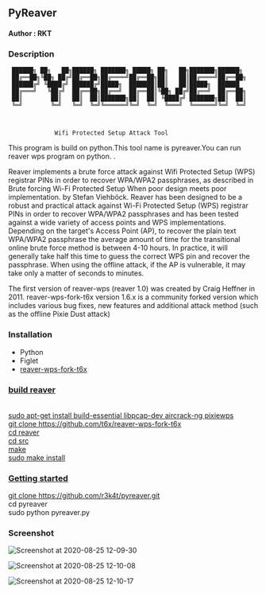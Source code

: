 <h2>PyReaver</h2>


<h4>Author : RKT </h4>


### Description ###

 
     ██████╗ ██╗   ██╗██████╗ ███████╗ █████╗ ██╗   ██╗███████╗██████╗
     ██╔══██╗╚██╗ ██╔╝██╔══██╗██╔════╝██╔══██╗██║   ██║██╔════╝██╔══██╗
     ██████╔╝ ╚████╔╝ ██████╔╝█████╗  ███████║██║   ██║█████╗  ██████
     ██╔═══╝   ╚██╔╝  ██╔══██╗██╔══╝  ██╔══██║╚██╗ ██╔╝██╔══╝  ██╔══██╗
     ██║        ██║   ██║  ██║███████╗██║  ██║ ╚████╔╝ ███████╗██║  ██║
     ╚═╝        ╚═╝   ╚═╝  ╚═╝╚══════╝╚═╝  ╚═╝  ╚═══╝  ╚══════╝╚═╝  ╚═╝


                                                                         
                 Wifi Protected Setup Attack Tool


This program is build on python.This tool name is pyreaver.You can run reaver wps program on python. .
                        
Reaver implements a brute force attack against Wifi Protected Setup (WPS) registrar PINs in order to recover WPA/WPA2 passphrases, as described in Brute forcing Wi-Fi Protected Setup When poor design meets poor implementation. by Stefan Viehböck.
Reaver has been designed to be a robust and practical attack against Wi-Fi Protected Setup (WPS) registrar PINs in order to recover WPA/WPA2 passphrases and has been tested against a wide variety of access points and WPS implementations.
Depending on the target's Access Point (AP), to recover the plain text WPA/WPA2 passphrase the average amount of time for the transitional online brute force method is between 4-10 hours. In practice, it will generally take half this time to guess the correct WPS pin and recover the passphrase. When using the offline attack, if the AP is vulnerable, it may take only a matter of seconds to minutes.

The first version of reaver-wps (reaver 1.0) was created by Craig Heffner in 2011.
reaver-wps-fork-t6x version 1.6.x is a community forked version which includes various bug fixes, new features and additional attack method (such as the offline Pixie Dust attack)

### Installation ###

<ul>
<li>Python</li>
 <li>Figlet</li>
<li><a href="https://github.com/t6x/reaver-wps-fork-t6x">reaver-wps-fork-t6x</li>
</ul>

### build reaver ###
<br>
sudo apt-get install build-essential libpcap-dev aircrack-ng pixiewps
<br>
git clone https://github.com/t6x/reaver-wps-fork-t6x
<br>
cd reaver
<br>
cd src
<br>
make
<br>
sudo make install

### Getting started ###

git clone https://github.com/r3k4t/pyreaver.git
<br>
cd pyreaver
<br>
sudo python pyreaver.py
<br>
</ul>

### Screenshot ###

![Screenshot at 2020-08-25 12-09-30](https://user-images.githubusercontent.com/69615463/91148178-e950d500-e6d6-11ea-8cc9-b3a7bf74bf7d.png)

![Screenshot at 2020-08-25 12-10-08](https://user-images.githubusercontent.com/69615463/91148252-01c0ef80-e6d7-11ea-80e8-68b159657e7a.png)

![Screenshot at 2020-08-25 12-10-17](https://user-images.githubusercontent.com/69615463/91148314-156c5600-e6d7-11ea-964c-b0398be506f2.png)





